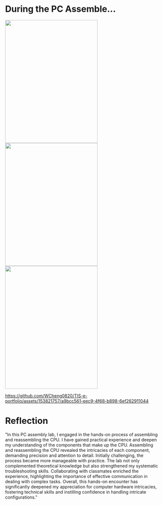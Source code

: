 # During the PC Assemble...

<img src="https://github.com/WCheng0820/TIS-e-portfolio/assets/153821757/c6511334-9504-41e8-b954-d06298a61910" width="300" height="400" />

<img src="https://github.com/WCheng0820/TIS-e-portfolio/assets/153821757/f3818332-8231-410c-b19f-5c5b8b487912" width="300" height="400" />

<img src="https://github.com/WCheng0820/TIS-e-portfolio/assets/153821757/17859847-304b-42c2-8cba-d5be21e3db57" width="300" height="400" />


https://github.com/WCheng0820/TIS-e-portfolio/assets/153821757/a9bcc561-eec9-4f68-b898-6ef262911044

# Reflection

"In this PC assembly lab, I engaged in the hands-on process of assembling and reassembling the CPU. I have gained practical experience and deepen my understanding of the components that make up the CPU. Assembling and reassembling the CPU revealed the intricacies of each component, demanding precision and attention to detail. Initially challenging, the process became more manageable with practice. The lab not only complemented theoretical knowledge but also strengthened my systematic troubleshooting skills. Collaborating with classmates enriched the experience, highlighting the importance of effective communication in dealing with complex tasks. Overall, this hands-on encounter has significantly deepened my appreciation for computer hardware intricacies, fostering technical skills and instilling confidence in handling intricate configurations."
